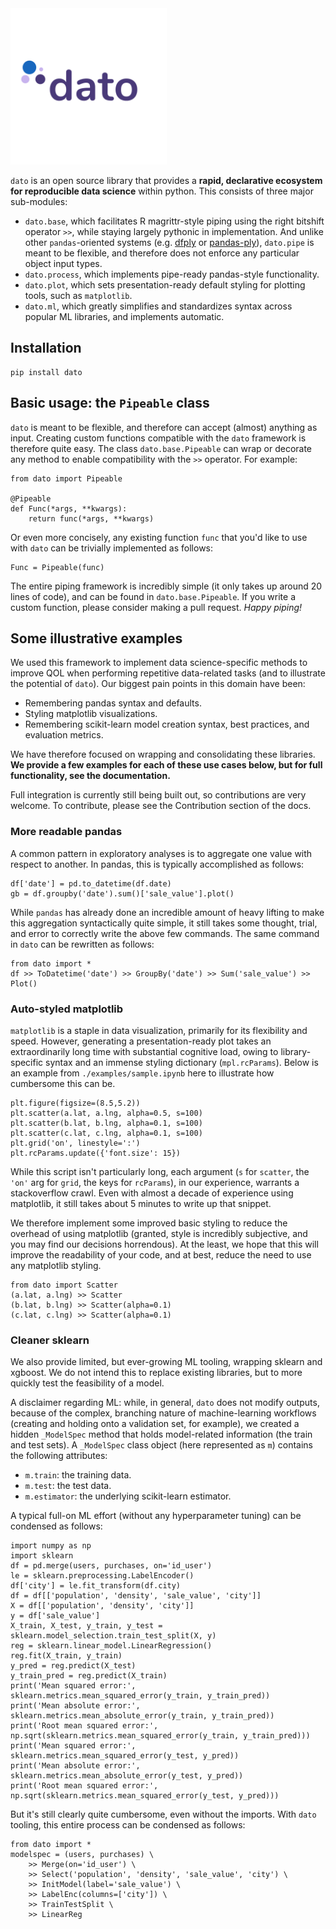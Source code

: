 <img width="250" src="https://github.com/dataframehq/dato/blob/master/docs/_static/img/dato.png?raw=true">

`dato` is an open source library that provides a **rapid, declarative ecosystem for reproducible data science** within python. This consists of three major sub-modules:

* `dato.base`, which facilitates R magrittr-style piping using the right bitshift operator `>>`, while staying largely pythonic in implementation. And unlike other `pandas`-oriented systems \(e.g. [dfply](https://github.com/kieferk/dfply) or [pandas-ply](https://github.com/coursera/pandas-ply)\), `dato.pipe` is meant to be flexible, and therefore does not enforce any particular object input types.
* `dato.process`, which implements pipe-ready pandas-style functionality.
* `dato.plot`, which sets presentation-ready default styling for plotting tools, such as `matplotlib`.
* `dato.ml`, which greatly simplifies and standardizes syntax across popular ML libraries, and implements automatic.

## Installation

```text
pip install dato
```

## Basic usage: the `Pipeable` class

`dato` is meant to be flexible, and therefore can accept \(almost\) anything as input. Creating custom functions compatible with the `dato` framework is therefore quite easy. The class `dato.base.Pipeable` can wrap or decorate any method to enable compatibility with the `>>` operator. For example:

```text
from dato import Pipeable

@Pipeable
def Func(*args, **kwargs):
    return func(*args, **kwargs)
```

Or even more concisely, any existing function `func` that you'd like to use with `dato` can be trivially implemented as follows:

```text
Func = Pipeable(func)
```

The entire piping framework is incredibly simple \(it only takes up around 20 lines of code\), and can be found in `dato.base.Pipeable`. If you write a custom function, please consider making a pull request. _Happy piping!_

## Some illustrative examples

We used this framework to implement data science-specific methods to improve QOL when performing repetitive data-related tasks \(and to illustrate the potential of `dato`\). Our biggest pain points in this domain have been:

* Remembering pandas syntax and defaults.
* Styling matplotlib visualizations.
* Remembering scikit-learn model creation syntax, best practices, and evaluation metrics.

We have therefore focused on wrapping and consolidating these libraries. **We provide a few examples for each of these use cases below, but for full functionality, see the documentation.**

Full integration is currently still being built out, so contributions are very welcome. To contribute, please see the Contribution section of the docs.

### More readable pandas

A common pattern in exploratory analyses is to aggregate one value with respect to another. In pandas, this is typically accomplished as follows:

```text
df['date'] = pd.to_datetime(df.date)
gb = df.groupby('date').sum()['sale_value'].plot()
```

While `pandas` has already done an incredible amount of heavy lifting to make this aggregation syntactically quite simple, it still takes some thought, trial, and error to correctly write the above few commands. The same command in `dato` can be rewritten as follows:

```text
from dato import *
df >> ToDatetime('date') >> GroupBy('date') >> Sum('sale_value') >> Plot()
```

### Auto-styled matplotlib

`matplotlib` is a staple in data visualization, primarily for its flexibility and speed. However, generating a presentation-ready plot takes an extraordinarily long time with substantial cognitive load, owing to library-specific syntax and an immense styling dictionary \(`mpl.rcParams`\). Below is an example from `./examples/sample.ipynb` here to illustrate how cumbersome this can be.

```text
plt.figure(figsize=(8.5,5.2))
plt.scatter(a.lat, a.lng, alpha=0.5, s=100)
plt.scatter(b.lat, b.lng, alpha=0.1, s=100)
plt.scatter(c.lat, c.lng, alpha=0.1, s=100)
plt.grid('on', linestyle=':')
plt.rcParams.update({'font.size': 15})
```

While this script isn't particularly long, each argument \(`s` for `scatter`, the `'on'` arg for `grid`, the keys for `rcParams`\), in our experience, warrants a stackoverflow crawl. Even with almost a decade of experience using matplotlib, it still takes about 5 minutes to write up that snippet.

We therefore implement some improved basic styling to reduce the overhead of using matplotlib \(granted, style is incredibly subjective, and you may find our decisions horrendous\). At the least, we hope that this will improve the readability of your code, and at best, reduce the need to use any matplotlib styling.

```text
from dato import Scatter
(a.lat, a.lng) >> Scatter
(b.lat, b.lng) >> Scatter(alpha=0.1)
(c.lat, c.lng) >> Scatter(alpha=0.1)
```

### Cleaner sklearn

We also provide limited, but ever-growing ML tooling, wrapping sklearn and xgboost. We do not intend this to replace existing libraries, but to more quickly test the feasibility of a model.

A disclaimer regarding ML: while, in general, `dato` does not modify outputs, because of the complex, branching nature of machine-learning workflows \(creating and holding onto a validation set, for example\), we created a hidden `_ModelSpec` method that holds model-related information \(the train and test sets\). A `_ModelSpec` class object \(here represented as `m`\) contains the following attributes:

* `m.train`: the training data.
* `m.test`: the test data.
* `m.estimator`: the underlying scikit-learn estimator.

A typical full-on ML effort (without any hyperparameter tuning) can be condensed as follows:

```text
import numpy as np
import sklearn
df = pd.merge(users, purchases, on='id_user')
le = sklearn.preprocessing.LabelEncoder()
df['city'] = le.fit_transform(df.city)
df = df[['population', 'density', 'sale_value', 'city']]
X = df[['population', 'density', 'city']]
y = df['sale_value']
X_train, X_test, y_train, y_test = sklearn.model_selection.train_test_split(X, y)
reg = sklearn.linear_model.LinearRegression()
reg.fit(X_train, y_train)
y_pred = reg.predict(X_test)
y_train_pred = reg.predict(X_train)
print('Mean squared error:', sklearn.metrics.mean_squared_error(y_train, y_train_pred))
print('Mean absolute error:', sklearn.metrics.mean_absolute_error(y_train, y_train_pred))
print('Root mean squared error:', np.sqrt(sklearn.metrics.mean_squared_error(y_train, y_train_pred)))
print('Mean squared error:', sklearn.metrics.mean_squared_error(y_test, y_pred))
print('Mean absolute error:', sklearn.metrics.mean_absolute_error(y_test, y_pred))
print('Root mean squared error:', np.sqrt(sklearn.metrics.mean_squared_error(y_test, y_pred)))
```

But it's still clearly quite cumbersome, even without the imports. With `dato` tooling, this entire process can be condensed as follows:

```text
from dato import *
modelspec = (users, purchases) \
    >> Merge(on='id_user') \
    >> Select('population', 'density', 'sale_value', 'city') \
    >> InitModel(label='sale_value') \
    >> LabelEnc(columns=['city']) \
    >> TrainTestSplit \
    >> LinearReg
```

